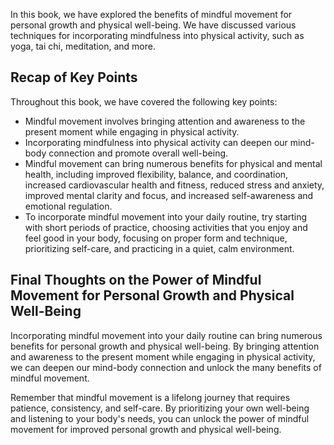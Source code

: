 
In this book, we have explored the benefits of mindful movement for personal growth and physical well-being. We have discussed various techniques for incorporating mindfulness into physical activity, such as yoga, tai chi, meditation, and more.

Recap of Key Points
-------------------

Throughout this book, we have covered the following key points:

* Mindful movement involves bringing attention and awareness to the present moment while engaging in physical activity.
* Incorporating mindfulness into physical activity can deepen our mind-body connection and promote overall well-being.
* Mindful movement can bring numerous benefits for physical and mental health, including improved flexibility, balance, and coordination, increased cardiovascular health and fitness, reduced stress and anxiety, improved mental clarity and focus, and increased self-awareness and emotional regulation.
* To incorporate mindful movement into your daily routine, try starting with short periods of practice, choosing activities that you enjoy and feel good in your body, focusing on proper form and technique, prioritizing self-care, and practicing in a quiet, calm environment.

Final Thoughts on the Power of Mindful Movement for Personal Growth and Physical Well-Being
-------------------------------------------------------------------------------------------

Incorporating mindful movement into your daily routine can bring numerous benefits for personal growth and physical well-being. By bringing attention and awareness to the present moment while engaging in physical activity, we can deepen our mind-body connection and unlock the many benefits of mindful movement.

Remember that mindful movement is a lifelong journey that requires patience, consistency, and self-care. By prioritizing your own well-being and listening to your body's needs, you can unlock the power of mindful movement for improved personal growth and physical well-being.